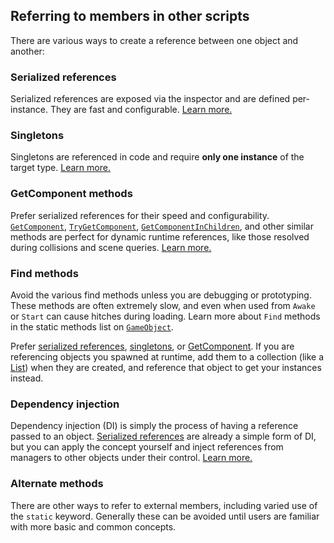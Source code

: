 ## Referring to members in other scripts

There are various ways to create a reference between one object and another:

### Serialized references
Serialized references are exposed via the inspector and are defined per-instance. They are fast and configurable.
[Learn more.](References/Serialized%20References.md)

### Singletons
Singletons are referenced in code and require **only one instance** of the target type.
[Learn more.](References/Singletons.md)

### GetComponent methods
Prefer serialized references for their speed and configurability. [`GetComponent`](https://docs.unity3d.com/ScriptReference/GameObject.GetComponent.html), [`TryGetComponent`](https://docs.unity3d.com/ScriptReference/GameObject.TryGetComponent.html),
[`GetComponentInChildren`](https://docs.unity3d.com/ScriptReference/Component.GetComponentInChildren.html), and other similar methods are perfect for dynamic runtime references, like those resolved during collisions and scene queries.
[Learn more.](References/GetComponent%20Methods.md)

### Find methods
Avoid the various find methods unless you are debugging or prototyping. These methods are often extremely slow, and even when used from `Awake` or `Start` can cause hitches during loading.
Learn more about `Find` methods in the static methods list on [`GameObject`](https://docs.unity3d.com/ScriptReference/GameObject.html).

Prefer [serialized references](References/Serialized%20References.md), [singletons](References/Singletons.md), or [GetComponent](References/GetComponent%20Methods.md).
If you are referencing objects you spawned at runtime, add them to a collection (like a [List](https://learn.unity.com/tutorial/lists-and-dictionaries)) when they are created, and reference that object to get your instances instead.

### Dependency injection
Dependency injection (DI) is simply the process of having a reference passed to an object. [Serialized references](References/Serialized%20References.md) are already a simple form of DI, but you can apply the concept yourself and inject references from managers to other objects under their control.
[Learn more.](References/Simple%20Dependency%20Injection.md)

### Alternate methods
There are other ways to refer to external members, including varied use of the `static` keyword. Generally these can be avoided until users are familiar with more basic and common concepts.

